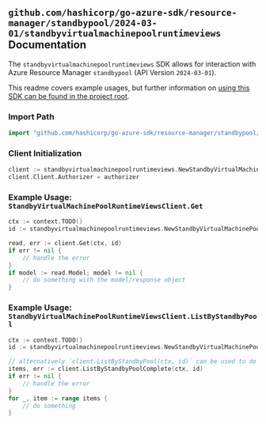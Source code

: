 
## `github.com/hashicorp/go-azure-sdk/resource-manager/standbypool/2024-03-01/standbyvirtualmachinepoolruntimeviews` Documentation

The `standbyvirtualmachinepoolruntimeviews` SDK allows for interaction with Azure Resource Manager `standbypool` (API Version `2024-03-01`).

This readme covers example usages, but further information on [using this SDK can be found in the project root](https://github.com/hashicorp/go-azure-sdk/tree/main/docs).

### Import Path

```go
import "github.com/hashicorp/go-azure-sdk/resource-manager/standbypool/2024-03-01/standbyvirtualmachinepoolruntimeviews"
```


### Client Initialization

```go
client := standbyvirtualmachinepoolruntimeviews.NewStandbyVirtualMachinePoolRuntimeViewsClientWithBaseURI("https://management.azure.com")
client.Client.Authorizer = authorizer
```


### Example Usage: `StandbyVirtualMachinePoolRuntimeViewsClient.Get`

```go
ctx := context.TODO()
id := standbyvirtualmachinepoolruntimeviews.NewStandbyVirtualMachinePoolRuntimeViewID("12345678-1234-9876-4563-123456789012", "example-resource-group", "standbyVirtualMachinePoolName", "runtimeViewName")

read, err := client.Get(ctx, id)
if err != nil {
	// handle the error
}
if model := read.Model; model != nil {
	// do something with the model/response object
}
```


### Example Usage: `StandbyVirtualMachinePoolRuntimeViewsClient.ListByStandbyPool`

```go
ctx := context.TODO()
id := standbyvirtualmachinepoolruntimeviews.NewStandbyVirtualMachinePoolID("12345678-1234-9876-4563-123456789012", "example-resource-group", "standbyVirtualMachinePoolName")

// alternatively `client.ListByStandbyPool(ctx, id)` can be used to do batched pagination
items, err := client.ListByStandbyPoolComplete(ctx, id)
if err != nil {
	// handle the error
}
for _, item := range items {
	// do something
}
```

